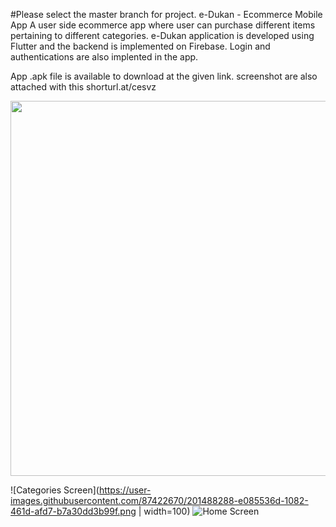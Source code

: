 #Please select the master branch for project.
e-Dukan - Ecommerce Mobile App
A user side ecommerce app where user can purchase different items pertaining to different categories.
e-Dukan application is developed using Flutter and the backend is implemented on Firebase. Login and authentications are also implented in the app.

App .apk file is available to download at the given link. screenshot are also attached with this
shorturl.at/cesvz

<img src="[https://your-image-url.type](https://user-images.githubusercontent.com/87422670/201488288-e085536d-1082-461d-afd7-b7a30dd3b99f.png)" width="600">

![Categories Screen](https://user-images.githubusercontent.com/87422670/201488288-e085536d-1082-461d-afd7-b7a30dd3b99f.png | width=100)
![Home Screen](https://user-images.githubusercontent.com/87422670/201488295-8e2823d5-71a5-41e9-b3cb-738eb2db641d.png)
